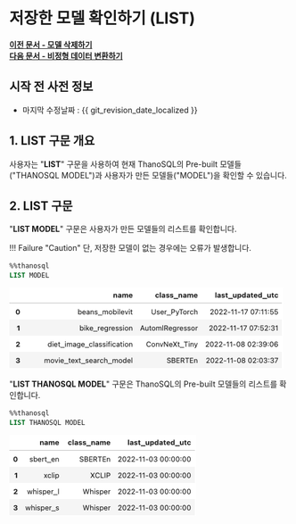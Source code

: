 # __저장한 모델 확인하기 (LIST)__

**[이전 문서 - 모델 삭제하기](/how-to_guides/modelling/DELETE_MODEL_SYNTAX/)**  
**[다음 문서 - 비정형 데이터 변환하기](/how-to_guides/modelling/CREATE_TABLE_SYNTAX/)**

## 시작 전 사전 정보

- 마지막 수정날짜 : {{ git_revision_date_localized }}

## __1. LIST 구문 개요__

사용자는 "__LIST__" 구문을 사용하여 현재 ThanoSQL의 Pre-built 모델들("THANOSQL MODEL")과 사용자가 만든 모델들("MODEL")을 확인할 수 있습니다. 

## __2. LIST 구문__

"__LIST MODEL__" 구문은 사용자가 만든 모델들의 리스트를 확인합니다.

!!! Failure "Caution"
    단, 저장한 모델이 없는 경우에는 오류가 발생합니다.

```sql
%%thanosql
LIST MODEL
```
<a href = "/img/thanosql_syntax/query/LIST/img1.png">
    <img src = "/img/thanosql_syntax/query/LIST/img1.png"> </img>
</a>

"__LIST THANOSQL MODEL__" 구문은 ThanoSQL의 Pre-built 모델들의 리스트를 확인합니다.

```sql
%%thanosql
LIST THANOSQL MODEL
```
<a href = "/img/thanosql_syntax/query/LIST/img2.png">
    <img src = "/img/thanosql_syntax/query/LIST/img2.png"> </img>
</a>

